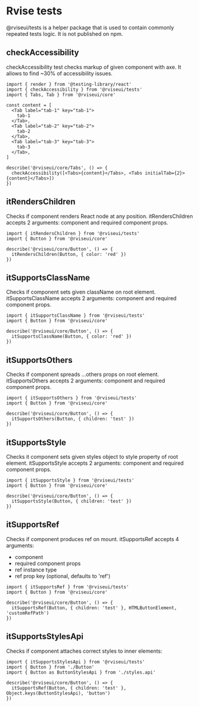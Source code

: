 # Rvise tests

@rviseui/tests is a helper package that is used to contain commonly repeated tests logic. It is not published on npm.

## checkAccessibility

checkAccessibility test checks markup of given component with axe. It allows to find ~30% of accessibility issues.

```tsx
import { render } from '@testing-library/react'
import { checkAccessibility } from '@rviseui/tests'
import { Tabs, Tab } from '@rviseui/core'

const content = [
  <Tab label="tab-1" key="tab-1">
    tab-1
  </Tab>,
  <Tab label="tab-2" key="tab-2">
    tab-2
  </Tab>,
  <Tab label="tab-3" key="tab-3">
    tab-3
  </Tab>,
]

describe('@rviseui/core/Tabs', () => {
  checkAccessibility([<Tabs>{content}</Tabs>, <Tabs initialTab={2}>{content}</Tabs>])
})
```

## itRendersChildren

Checks if component renders React node at any position. itRendersChildren accepts 2 arguments: component and required component props.

```tsx
import { itRendersChildren } from '@rviseui/tests'
import { Button } from '@rviseui/core'

describe('@rviseui/core/Button', () => {
  itRendersChildren(Button, { color: 'red' })
})
```

## itSupportsClassName

Checks if component sets given className on root element. itSupportsClassName accepts 2 arguments: component and required component props.

```tsx
import { itSupportsClassName } from '@rviseui/tests'
import { Button } from '@rviseui/core'

describe('@rviseui/core/Button', () => {
  itSupportsClassName(Button, { color: 'red' })
})
```

## itSupportsOthers

Checks if component spreads ...others props on root element. itSupportsOthers accepts 2 arguments: component and required component props.

```tsx
import { itSupportsOthers } from '@rviseui/tests'
import { Button } from '@rviseui/core'

describe('@rviseui/core/Button', () => {
  itSupportsOthers(Button, { children: 'test' })
})
```

## itSupportsStyle

Checks it component sets given styles object to style property of root element. itSupportsStyle accepts 2 arguments: component and required component props.

```tsx
import { itSupportsStyle } from '@rviseui/tests'
import { Button } from '@rviseui/core'

describe('@rviseui/core/Button', () => {
  itSupportsStyle(Button, { children: 'test' })
})
```

## itSupportsRef

Checks if component produces ref on mount. itSupportsRef accepts 4 arguments:

- component
- required component props
- ref instance type
- ref prop key (optional, defaults to 'ref')

```tsx
import { itSupportsRef } from '@rviseui/tests'
import { Button } from '@rviseui/core'

describe('@rviseui/core/Button', () => {
  itSupportsRef(Button, { children: 'test' }, HTMLButtonElement, 'customRefPath')
})
```

## itSupportsStylesApi

Checks if component attaches correct styles to inner elements:

```tsx
import { itSupportsStylesApi } from '@rviseui/tests'
import { Button } from './Button'
import { Button as ButtonStylesApi } from './styles.api'

describe('@rviseui/core/Button', () => {
  itSupportsRef(Button, { children: 'test' }, Object.keys(ButtonStylesApi), 'button')
})
```
